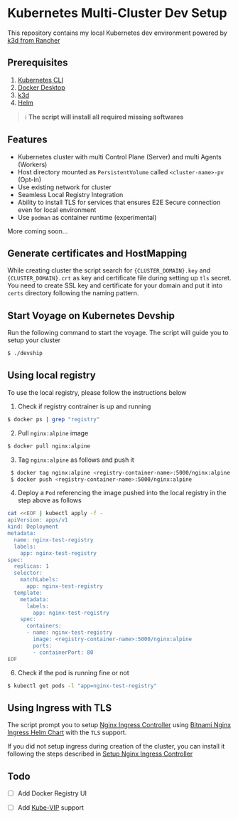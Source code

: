 # Kubernetes Multi-Cluster Dev Setup

This repository contains my local Kubernetes dev environment powered by [k3d from Rancher][k3d-site]

## Prerequisites

1. [Kubernetes CLI][k8s-cli]
2. [Docker Desktop][docker-desktop]
3. [k3d][k3d-site]
4. [Helm][helm-site]

> ℹ️ **The script will install all required missing softwares**

## Features
 - Kubernetes cluster with multi Control Plane (Server) and multi Agents (Workers)
 - Host directory mounted as `PersistentVolume` called `<cluster-name>-pv` (Opt-In)
 - Use existing network for cluster
 - Seamless Local Registry Integration
 - Ability to install TLS for services that ensures E2E Secure connection even for local environment
 - Use `podman` as container runtime (experimental)

 More coming soon...

## Generate certificates and HostMapping
While creating cluster the script search for `{CLUSTER_DOMAIN}.key` and `{CLUSTER_DOMAIN}.crt` as key and certificate file during setting up `tls` secret. You need to create SSL key and certificate for your domain and put it into `certs` directory following the naming pattern.

## Start Voyage on Kubernetes Devship
Run the following command to start the voyage. The script will guide you to setup your cluster

```bash
$ ./devship
```

## Using local registry
To use the local registry, please follow the instructions below

1. Check if registry contrainer is up and running
```bash
$ docker ps | grep "registry"
```
2. Pull `nginx:alpine` image
```bash
$ docker pull nginx:alpine
```
3. Tag `nginx:alpine` as follows and push it
```bash
 $ docker tag nginx:alpine <registry-container-name>:5000/nginx:alpine
 $ docker push <registry-container-name>:5000/nginx:alpine
```
4. Deploy a `Pod` referencing the image pushed into the local registry in the step above as follows
```bash
cat <<EOF | kubectl apply -f -
apiVersion: apps/v1
kind: Deployment
metadata:
  name: nginx-test-registry
  labels:
    app: nginx-test-registry
spec:
  replicas: 1
  selector:
    matchLabels:
      app: nginx-test-registry
  template:
    metadata:
      labels:
        app: nginx-test-registry
    spec:
      containers:
      - name: nginx-test-registry
        image: <registry-container-name>:5000/nginx:alpine
        ports:
        - containerPort: 80
EOF
```
6. Check if the pod is running fine or not
```sh
$ kubectl get pods -l "app=nginx-test-registry"
```

## Using Ingress with TLS

The script prompt you to setup [Nginx Ingress Controller][nginx-ingress] using [Bitnami Nginx Ingress Helm Chart][bitnami-nginx-ingress-chart] with the `TLS` support.

If you did not setup ingress during creation of the cluster, you can install it following the steps described in [Setup Nginx Ingress Controller](/examples/ingress/README.md)

## Todo
- [ ] Add Docker Registry UI
- [ ] Add [Kube-VIP](https://kube-vip.io/) support


[nginx-ingress]: https://github.com/kubernetes/ingress-nginx
[bitnami-nginx-ingress-chart]: https://github.com/bitnami/charts/tree/main/bitnami/nginx-ingress-controller/#nginx-ingress-controller-packaged-by-bitnami
[traefik]: https://traefik.io/
[k3d-site]: https://k3d.io
[helm-site]: https://helm.sh/docs/intro/install/
[k8s-cli]: https://kubernetes.io/docs/tasks/tools/
[docker-desktop]: https://www.docker.com/products/docker-desktop/
